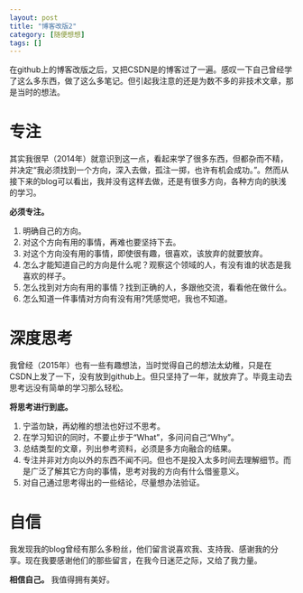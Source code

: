 ```yaml
---
layout: post
title: "博客改版2"
category: [随便想想]
tags: []
---
```


在github上的博客改版之后，又把CSDN是的博客过了一遍。感叹一下自己曾经学了这么多东西，做了这么多笔记。但引起我注意的还是为数不多的非技术文章，那是当时的想法。  

# 专注

其实我很早（2014年）就意识到这一点，看起来学了很多东西，但都杂而不精，并决定“我必须找到一个方向，深入去做，孤注一掷，也许有机会成功。”。然而从接下来的blog可以看出，我并没有这样去做，还是有很多方向，各种方向的肤浅的学习。  

**必须专注。**  

1. 明确自己的方向。  
2. 对这个方向有用的事情，再难也要坚持下去。  
3. 对这个方向没有用的事情，即使很有趣，很喜欢，该放弃的就要放弃。
4. 怎么才能知道自己的方向是什么呢？观察这个领域的人，有没有谁的状态是我喜欢的样子。  
5. 怎么找到对方向有用的事情？找到正确的人，多跟他交流，看看他在做什么。  
6. 怎么知道一件事情对方向有没有用?凭感觉吧，我也不知道。    

# 深度思考

我曾经（2015年）也有一些有趣想法，当时觉得自己的想法太幼稚，只是在CSDN上发了一下，没有放到github上。但只坚持了一年，就放弃了。毕竟主动去思考远没有简单的学习那么轻松。  

**将思考进行到底。**   

1. 宁滥勿缺，再幼稚的想法也好过不思考。  
2. 在学习知识的同时，不要止步于“What”，多问问自己“Why”。  
3. 总结类型的文章，列出参考资料，必须是多方向融合的结果。  
4. 专注并非对方向以外的东西不闻不问。但也不是投入太多时间去理解细节。而是广泛了解其它方向的事情，思考对我的方向有什么借鉴意义。  
5. 对自己通过思考得出的一些结论，尽量想办法验证。  

# 自信

我发现我的blog曾经有那么多粉丝，他们留言说喜欢我、支持我、感谢我的分享。现在我要感谢他们的那些留言，在我今日迷茫之际，又给了我力量。  

**相信自己。** 我值得拥有美好。  

<!-- more -->
